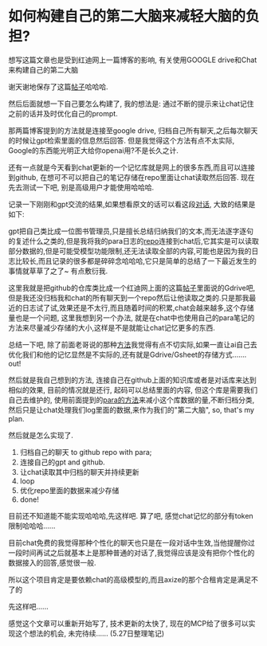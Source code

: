 # 如何构建自己的第二大脑来减轻大脑的负担?

想写这篇文章也是受到红迪网上一篇博客的影响, 有关使用GOOGLE drive和Chat来构建自己的第二大脑

谢天谢地保存了这篇[帖子](https://www.reddit.com/r/ChatGPTPromptGenius/comments/1jqzpi9/finally_i_found_a_way_to_keep_chatgpt_remember/)哈哈哈.

然后后面就想一下自己要怎么构建了, 我的想法是: 通过不断的提示来让chat记住之前的话并及时优化自己的prompt.

那两篇博客提到的方法就是连接至google drive, 归档自己所有聊天,之后每次聊天的时候让gpt检索里面的信息然后回答. 但是我觉得这个方法有点不太实际, Google的东西能光明正大给你openai用?不是长久之计.

还有一点就是今天看到chat更新的一个记忆库就是网上的很多东西,而且可以连接到github, 在想可不可以把自己的笔记存储在repo里面让chat读取然后回答. 现在先去测试一下吧, 别是高级用户才能使用哈哈哈.

记录一下刚刚和gpt交流的结果,如果想看原文的话可以看这段[对话](https://chatgpt.com/share/6800ef0f-62c8-800b-ae67-d4584d5d3b72), 大致的结果是如下:

gpt把自己类比成一位图书管理员,只是擅长总结归纳我们的文本,而无法逐字逐句的复述什么之类的,但是我将我的para日志的[repo](https://github.com/skywalker23241/Junbo-PARA-Notes/blob/main/Project/project_log.md)连接到chat后,它其实是可以读取部分数据的,但是可能受模型功能限制,还无法读取全部的内容,可能也是因为我的日志比较长,而且记录的很多都是碎碎念哈哈哈,它只是简单的总结了一下最近发生的事情就草草了之了~ 有点敷衍我.

这里我就是把github的仓库类比成一个红迪网上面的这篇[帖子](https://syncreticsage.wordpress.com/2025/04/03/memory-loophole-creating-a-second-brain-for-chatgpt-discussion-w-chatgpt/)里面说的Gdrive吧, 但是我还没归档我和chat的所有聊天到一个repo然后让他读取之类的.只是那我最近的日志试了试,效果还是不太行,而且随着时间的积累,chat会越来越多,这个存储量也是一个问题, 这里我想到另一个办法, 就是在chat中也使用自己的para笔记的方法来尽量减少存储的大小,这样是不是就能让chat记忆更多的东西.

总结一下吧, 除了前面老哥说的那种[方法](https://www.reddit.com/r/ChatGPTPromptGenius/comments/1jqzpi9/finally_i_found_a_way_to_keep_chatgpt_remember/)我觉得有点不切实际,如果一直让ai自己去优化我们和他的记忆显然是不实际的,还有就是Gdrive/Gsheet的存储方式....... out!

然后就是我自己想到的方法, 连接自己在github上面的知识库或者是对话库来达到相似的效果, 目前的情况就是还行, 起码可以总结里面的内容, 但这个库是需要我们自己去维护的, 使用前面提到的[para的方法](https://fortelabs.com/blog/para/?utm_source=pocket_saves)来减小这个库数据的量,不断归档分类, 然后只是让chat处理我们log里面的数据,来作为我们的"第二大脑", so, that's my plan.

然后就是怎么实现了.

1. 归档自己的聊天 to github repo with para;
2. 连接自己的gpt and github.
3. 让chat读取其中归档的聊天并持续更新
4. loop
5. 优化repo里面的数据来减少存储
6. done!

目前还不知道能不能实现哈哈哈,先这样吧. 算了吧, 感觉chat记忆的部分有token限制哈哈哈......

目前chat免费的我觉得那种个性化的聊天也只是在一段对话中生效,当他提醒你过一段时间再试之后就基本上是那种普通的对话了,我觉得应该是没有把你个性化的数据接入的回答,感觉很一般.

所以这个项目肯定是要依赖chat的高级模型的,而且axize的那个合租肯定是满足不了的

先这样吧......

感觉这个文章可以重新开始写了, 技术更新的太快了, 现在的MCP给了很多可以实现这个想法的机会, 未完待续...... (5.27日整理笔记)
